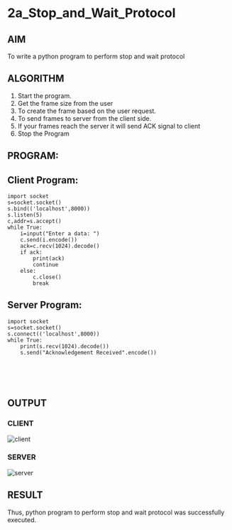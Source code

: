 # 2a_Stop_and_Wait_Protocol
## AIM 
To write a python program to perform stop and wait protocol
## ALGORITHM
1. Start the program.
2. Get the frame size from the user
3. To create the frame based on the user request.
4. To send frames to server from the client side.
5. If your frames reach the server it will send ACK signal to client
6. Stop the Program

## PROGRAM:
## Client Program:
```
import socket
s=socket.socket()
s.bind(('localhost',8000))
s.listen(5)
c,addr=s.accept()
while True:
    i=input("Enter a data: ")
    c.send(i.encode())
    ack=c.recv(1024).decode()
    if ack:
        print(ack)
        continue
    else:
        c.close()
        break
```
## Server Program:
```
import socket
s=socket.socket()
s.connect(('localhost',8000))
while True:
    print(s.recv(1024).decode())
    s.send("Acknowledgement Received".encode())
```
<br><br><br>
## OUTPUT
### CLIENT
![client](https://github.com/user-attachments/assets/db543433-0db9-4029-9652-a575506177f1)

### SERVER
![server](https://github.com/user-attachments/assets/ed1ae856-6878-46c2-9511-f1cca4d48cab)


## RESULT
Thus, python program to perform stop and wait protocol was successfully executed.
